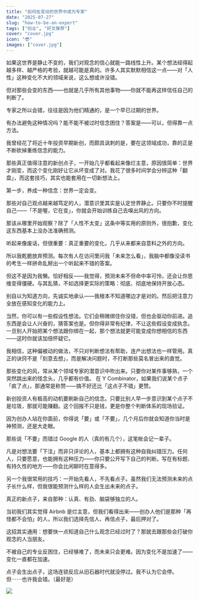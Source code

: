 ```yaml
---
title: "如何在变动的世界中成为专家"
date: "2025-07-27"
slug: "how-to-be-an-expert"
tags: ["创业", "好文推荐"]
cover: "cover.jpg"
icon: "😎"
images: ["cover.jpg"]
---
```

如果这世界是静止不变的，我们对观念的信心就能一路线性上升。某个想法经得起越多样、越严格的考验，就越可能是真的。许多人其实默默相信这一点——对「人性」这种变化不大的领域来说，这么想或许没错。



但对那些会变的东西——也就是几乎所有其他事物——你就不能再这样信任自己的判断了。



专家之所以会错，往往是因为他们精通的，是一个早已过期的世界。



有办法避免这种情况吗？能不能不被过时信念困住？答案是——可以，但得靠一点方法。



我曾经花了将近十年投资早期新创，而颇具讽刺的是，要在这领域成功，靠的正是不断砍掉重练信念的能力。



那些真正值得注意的新创点子，一开始几乎都看起来像烂主意，原因很简单：世界才刚变，而这个变化刚好让它从坏变成了对。我花了很多时间学会分辨这种「翻盘」，而这套技巧，其实也能套用在一切新想法上。



第一步，养成一种信念：世界一定会变。



那些对自己观点越来越笃定的人，潜意识里其实是认定世界静止。只要你不时提醒自己——「不是喔，它在变」，你就会开始训练自己去嗅出风的方向。



那该从哪里开始观察？除了「人性不太变」这条中等实用的原则外，很抱歉，变化这东西基本上没办法准确预测。



听起来像废话，但很重要：真正重要的变化，几乎从来都来自意料之外的方向。



所以我乾脆放弃预测。每次有人在访问里问我「未来怎么看」，我脑中都像没读书的考生一样拼命乱掰出一个听起来不错的答案。



但这不是因为我懒。恰好相反——我觉得，预测未来不但命中率可怜，还会让你思维变得僵硬。与其乱猜，不如选择更实际的策略：彻底、彻底地保持开放心态。



别自以为知道方向，先诚实地承认——我根本不知道哪边才是对的。然后把注意力全放在感知变化的能力上。



当然，你可以有一些假设性想法。它们会稍微绑住你没错，但也会驱动你前进。追东西是会让人兴奋的，猜答案也是。但你得非常有纪律，不让这些假设变成执念。
一旦别人开始把某个想法跟你绑在一起，那个想法就更可能变成你想相信的东西——这时你就该加倍怀疑它。



我相信，这种偏被动的做法，不只对判断想法有帮助，连产出想法也一样管用。真正的诀窍不是「刻意去想」，而是解决问题时，不打断那些莫名冒出来的直觉。



那些变化的风，常从某个领域专家的潜意识中吹出来。只要你对某件事够熟，一个突然跳出来的怪念头，几乎都有价值。
在 Y Combinator，如果我们说某个点子「疯了点」，那通常是称赞——搞不好还比「这点子不错」更赞。



新创投资人有极高的动机要刷新自己的信念。只要比别人早一步意识到某个点子不是垃圾，那就可能赚翻。这个回报不只是钱，更是你整个判断体系的现场验证。



因为创办人站在你面前，你得说「要」或「不要」，几个月后你就会知道你当时是神预测，还是大走眼。



那些说「不要」而错过 Google 的人（真的有几个），这笔帐会记一辈子。



凡是对想法要「下注」而非只评论的人，基本上都拥有这种自我纠错压力。任何人，只要愿意，也能拥有这种压力——你只要公开写下自己的判断。写在有标题、有持久性的地方——你会比闲聊时在意得多。



另一个我很常用的技巧：一开始先看人，不先看点子。虽然我们无法预测未来的点子长什么样，但我很能预测什么样的人会生出未来的点子。



真正的新点子，来自那种：认真、有劲、脑袋够独立的人。



当初我们其实觉得 Airbnb 是烂主意，但我们看得出来——创办人他们是那种「再怪都不会怕」的人，所以我们选择先信人、再信点子，最后押对了。



这招其实通用：想要快一点知道自己什么观念已经过时了？那就去跟那些会打破你观念的人当朋友。



不被自己的专业反困住，已经够难了，而未来只会更难。因为变化不是加速了——变化一直都在加速。



点子会生出点子，这场连锁反应从旧石器时代就没停过。我不认为它会停。
但⋯⋯也许我会错。（最好是）




![](https://prod-files-secure.s3.us-west-2.amazonaws.com/112d0858-5090-4d34-a606-b75eb8d65fd2/46476355-9cf3-4e99-9b7a-3531bc426380/1000202064.png?X-Amz-Algorithm=AWS4-HMAC-SHA256&X-Amz-Content-Sha256=UNSIGNED-PAYLOAD&X-Amz-Credential=ASIAZI2LB466YCZMIVKX%2F20250817%2Fus-west-2%2Fs3%2Faws4_request&X-Amz-Date=20250817T054746Z&X-Amz-Expires=3600&X-Amz-Security-Token=IQoJb3JpZ2luX2VjEDwaCXVzLXdlc3QtMiJGMEQCIEX0dphDQvol4xQeTv4XJLOzD1G9B0Namx3inMWtqPkFAiArvr8qGIWuVxqOOPNZGSm%2BZFuwlP5Z%2BsMho9TK0cclayqIBAiE%2F%2F%2F%2F%2F%2F%2F%2F%2F%2F8BEAAaDDYzNzQyMzE4MzgwNSIMu2xnjpdw3khX4ajTKtwDIJuArFjPJX2roIcO1U%2FRwC1L7uzz%2B6IYBZ%2BEPxlO4lA8lQhvyfW5mkhOh%2FMrHtAB2Am8ZvbCUpgkWGgmD6bJ5f1twOJ9hEBrADwZkKJOVBdIQOem2icXkoU6qz3%2BHItYY10UudYhwLMJqv2c1k0w92DUtW8Oem4f9EtBJK5cRQKmk21UrXzaiHFcpoq80CLuLrugpmgL5huDQv%2Fxr0eCL7cAcAe8yiRtz0zwRNRmKcfnogfFOzTndKEc0tLXSNTVJeIQ%2FvxmTyYkw4wv7z9TRcqhOOKk3SDRBVqv32%2BAo94f0uJ67QPY6CWenRMhm5sjV8aV3pecrYKNAnQyOeJxCw4FqWIuJwqf5psm8CG8zjpHfARQeL%2FZXgkKWSdePItUfZdyxlSAX4xAd7n89ERSh9Ps6E5T2Mz9j1I8bcUAEHqWXYIayYahXM%2F7F%2Fk%2FTKWcyMn5NMDk2zJvaOzvB7Bb9N8RroP5pu1NVnm54v4OOqtNVwWayjA%2FDseYnP%2BwrqncSva%2BMDSatW6gkWI1yAtpkzsWQ2lBcu6jVESx4kIovJF79%2FdLKdt2ijfK7OI2XjPMXWkEpeQHbG2oswM%2BkwUQTozqX%2FfkgsLs7HDBJSBJvnCvHAUlgEmw6wZ0c7Iw8ZaFxQY6pgFNxdAQvhKAUmv7ZLHRaAGZ47ElYzPPNsggnXl0dzWFZGtdMyaWGupzdMR20W1LJFseOdBO35Lre03QHx1fSAjImnt7rjyXnluAHRgznaKLSgUu76oBVOMtuPPx326Qil%2Fwz3nm7LfL4%2Bn1LjrQ0mm8%2FSXWiyRYbPJ04Nmm04VpIgJqc34fv1VwuOIOKQ4iwAcsYdcY4RCBH9hPfB9DlvJN%2FUO2ohJt&X-Amz-Signature=44d8f3bf17eaae4c9aeaca5032aefa0e2fce02b3ea995fe6498b2e0db3d718f6&X-Amz-SignedHeaders=host&x-amz-checksum-mode=ENABLED&x-id=GetObject)

